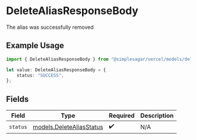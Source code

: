 # DeleteAliasResponseBody

The alias was successfully removed

## Example Usage

```typescript
import { DeleteAliasResponseBody } from "@simplesagar/vercel/models/deletealiasop.js";

let value: DeleteAliasResponseBody = {
    status: "SUCCESS",
};
```

## Fields

| Field                                                      | Type                                                       | Required                                                   | Description                                                |
| ---------------------------------------------------------- | ---------------------------------------------------------- | ---------------------------------------------------------- | ---------------------------------------------------------- |
| `status`                                                   | [models.DeleteAliasStatus](../models/deletealiasstatus.md) | :heavy_check_mark:                                         | N/A                                                        |